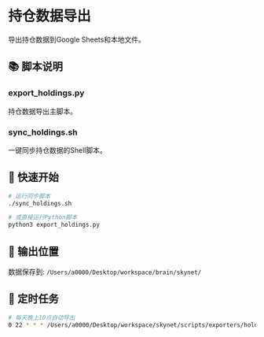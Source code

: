# 持仓数据导出

导出持仓数据到Google Sheets和本地文件。

## 📚 脚本说明

### export_holdings.py
持仓数据导出主脚本。

### sync_holdings.sh
一键同步持仓数据的Shell脚本。

## 🚀 快速开始

```bash
# 运行同步脚本
./sync_holdings.sh

# 或直接运行Python脚本
python3 export_holdings.py
```

## 📂 输出位置

数据保存到: `/Users/a0000/Desktop/workspace/brain/skynet/`

## 🔄 定时任务

```bash
# 每天晚上10点自动导出
0 22 * * * /Users/a0000/Desktop/workspace/skynet/scripts/exporters/holdings/sync_holdings.sh
```

